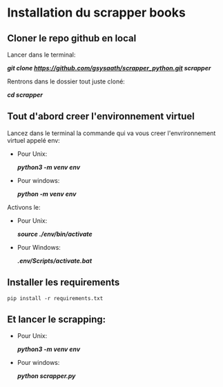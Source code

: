 # Installation du scrapper books
## Cloner le repo github en local

Lancer dans le terminal:

***git clone https://github.com/gsysaath/scrapper_python.git scrapper***

Rentrons dans le dossier tout juste cloné:

***cd scrapper***
## Tout d'abord creer l'environnement virtuel

Lancez dans le terminal la commande qui va vous creer l'envrironnement virtuel appelé env:

- Pour Unix:

    ***python3 -m venv env***

- Pour windows:

    ***python -m venv env***
    
Activons le:
- Pour Unix:

    ***source ./env/bin/activate***
- Pour Windows:

    ***.env/Scripts/activate.bat***

## Installer les requirements

    pip install -r requirements.txt

## Et lancer le scrapping:

- Pour Unix:

    ***python3 -m venv env***

- Pour windows:

    ***python scrapper.py*** 
